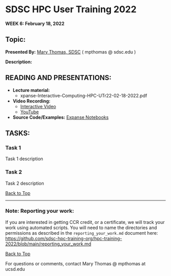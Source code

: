# SDSC HPC User Training 2022

**WEEK 6: February 18, 2022**

## Topic: <a name="top"> 
**Presented By:** [Mary Thomas, SDSC](https://github.com/sdsc-hpc-training-org/hpc-training-2022#thomas) ( mpthomas @ sdsc.edu )

**Description:**
  
## READING AND PRESENTATIONS:
* **Lecture material:** 
   * xpanse-Interactive-Computing-HPC-UTr22-02-18-2022.pdf
* **Video Recording:** 
   * [Interactive Video](https://education.sdsc.edu/training/interactive/hpc_user_training_2022/week6/) 
   * [YouTube](https://youtu.be/4sHy1mtp-pU)
* **Source Code/Examples:** [Expanse Notebooks](https://github.com/sdsc-hpc-training-org/Expanse-Notebooks)

## TASKS:

### Task 1
Task 1 description 


### Task 2
Task 2 description 

[Back to Top](#top)

__________________

### Note: Reporting your work:
If you are interested in getting CCR credit, or a certificate, we will track your work using automated scripts.
You will need to name the directories and permissions as described in the ``reporting_your_work.md`` document here:
https://github.com/sdsc-hpc-training-org/hpc-training-2022/blob/main/reporting_your_work.md

[Back to Top](#top)


For questions or comments, contact Mary Thomas @ mpthomas  at  ucsd.edu
